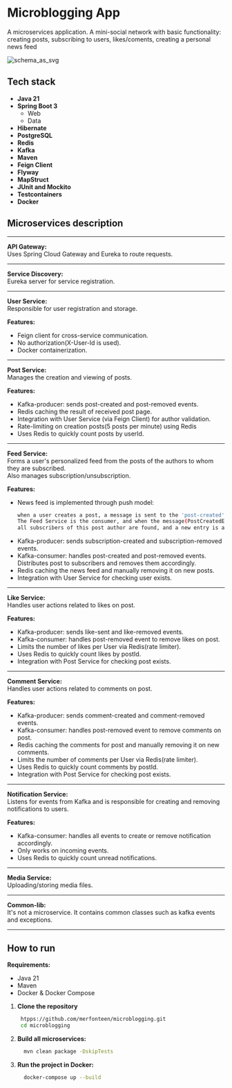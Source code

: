 # Microblogging App

A microservices application. A mini-social network with basic functionality: creating posts, subscribing to users, likes/coments, creating a personal news feed

![schema_as_svg](https://github.com/user-attachments/assets/67d7f4a4-f42f-4088-a12b-e383b9bd1299)

## Tech stack

- **Java 21**
- **Spring Boot 3**
  - Web
  - Data
- **Hibernate**
- **PostgreSQL**
- **Redis**
- **Kafka**
- **Maven**
- **Feign Client**
- **Flyway**
- **MapStruct**
- **JUnit and Mockito**
- **Testcontainers**
- **Docker**

## Microservices description
---

**API Gateway:**  
Uses Spring Cloud Gateway and Eureka to route requests.  

---

**Service Discovery:**  
Eureka server for service registration.  

---

**User Service:**  
Responsible for user registration and storage.

  **Features:**  
  - Feign client for cross-service communication.
  - No authorization(X-User-Id is used).
  - Docker containerization.

---
 
**Post Service:**  
Manages the creation and viewing of posts.

**Features:**  
  - Kafka-producer: sends post-created and post-removed events.
  - Redis caching the result of received post page.
  - Integration with User Service (via Feign Client) for author validation.
  - Rate-limiting on creation posts(5 posts per minute) using Redis
  - Uses Redis to quickly count posts by userId.

---

**Feed Service:**  
Forms a user's personalized feed from the posts of the authors to whom they are subscribed.  
Also manages subscription/unsubscription.  

**Features:**  
- News feed is implemented through push model:  
  ```bash
  when a user creates a post, a message is sent to the 'post-created' topic.    
  The Feed Service is the consumer, and when the message(PostCreatedEventDto(post_id, author_id)) arrives there,  
  all subscribers of this post author are found, and a new entry is added to the feed table via batch-insert.
  ````
- Kafka-producer: sends subscription-created and subscription-removed events.
- Kafka-consumer: handles post-created and post-removed events. Distributes post to subscribers and removes them accordingly.
- Redis caching the news feed and manually removing it on new posts.
- Integration with User Service for checking user exists.

---
  
**Like Service:**  
Handles user actions related to likes on post.  

**Features:**  
  - Kafka-producer: sends like-sent and like-removed events.
  - Kafka-consumer: handles post-removed event to remove likes on post.
  - Limits the number of likes per User via Redis(rate limiter).
  - Uses Redis to quickly count likes by postId.
  - Integration with Post Service for checking post exists.
  
---

**Comment Service:**  
Handles user actions related to comments on post.  

**Features:**  
  - Kafka-producer: sends comment-created and comment-removed events.
  - Kafka-consumer: handles post-removed event to remove comments on post.
  - Redis caching the comments for post and manually removing it on new comments.
  - Limits the number of comments per User via Redis(rate limiter).
  - Uses Redis to quickly count comments by postId.
  - Integration with Post Service for checking post exists.

---

**Notification Service:**  
Listens for events from Kafka and is responsible for creating and removing notifications to users.  

**Features:**  
- Kafka-consumer: handles all events to create or remove notification accordingly.
- Only works on incoming events.
- Uses Redis to quickly count unread notifications.

---

**Media Service:**  
Uploading/storing media files.  

---

**Common-lib:**  
It's not a microservice. It contains common classes such as kafka events and exceptions.

---

## How to run  

**Requirements:**
- Java 21
- Maven
- Docker & Docker Compose

1. **Clone the repository**
   ```bash
    htpps://github.com/merfonteen/microblogging.git
    cd microblogging
   ````
2. **Build all microservices:**
   ````bash
     mvn clean package -DskipTests
   ````

3. **Run the project in Docker:**
   ````bash
     docker-compose up --build
   ````
